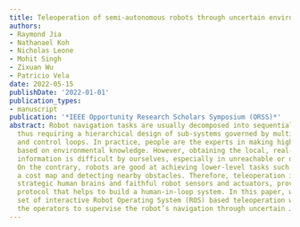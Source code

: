 ```yaml
---
title: Teleoperation of semi-autonomous robots through uncertain environments
authors:
- Raymond Jia
- Nathanael Koh
- Nicholas Leone
- Mohit Singh
- Zixuan Wu
- Patricio Vela
date: 2022-05-15
publishDate: '2022-01-01'
publication_types:
- manuscript
publication: '*IEEE Opportunity Research Scholars Symposium (ORSS)*'
abstract: Robot navigation tasks are usually decomposed into sequential sub-tasks,
  thus requiring a hierarchical design of sub-systems governed by multiple decision
  and control loops. In practice, people are the experts in making high-level decisions
  based on environmental knowledge. However, obtaining the local, real-time environment
  information is difficult by ourselves, especially in unreachable or dangerous environments.
  On the contrary, robots are good at achieving lower-level tasks such as building
  a cost map and detecting nearby obstacles. Therefore, teleoperation is used to coordinate
  strategic human brains and faithful robot sensors and actuators, providing an information-sharing
  protocol that helps to build a human-in-loop system. In this paper, we design a
  set of interactive Robot Operating System (ROS) based teleoperation windows for
  the operators to supervise the robot’s navigation through uncertain …
---
```

